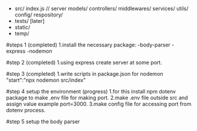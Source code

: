 - src/
     index.js // server 
     models/ 
     controllers/ 
     middlewares/ 
     services/ 
     utils/ 
     config/ 
     respository/ 
- tests/ [later] 
- static/ 
- temp/

#steps 1 (completed)
1.install the necessary package:
-body-parser
-express
-nodemon

#step 2 (completed)
1.using express create server at some port.

#step 3 (completed)
1.write scripts in package.json for nodemon
"start":"npx nodemon src/index"

#step 4 setup the environment (progress)
1.for this install npm dotenv package to make .env file for making port.
2.make .env file outside src and assign value example port=3000.
3.make config file for accessing port from dotenv process.

#step 5 setup the body parser


